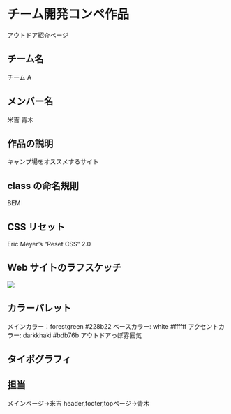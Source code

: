 # チーム開発コンペ作品

アウトドア紹介ページ

## チーム名

チーム A

## メンバー名

米吉
青木

## 作品の説明

キャンプ場をオススメするサイト

## class の命名規則

BEM

## CSS リセット

Eric Meyer’s “Reset CSS” 2.0

## Web サイトのラフスケッチ

![](./picture/IMG_20190223_144050.jpg)

## カラーパレット

メインカラー：forestgreen #228b22
ベースカラー: white #ffffff
アクセントカラー: darkkhaki #bdb76b
アウトドアっぽ雰囲気

## タイポグラフィ

## 担当
メインページ→米吉
header,footer,topページ→青木
